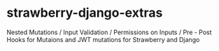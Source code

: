 # strawberry-django-extras
Nested Mutations / Input Validation / Permissions on Inputs / Pre - Post Hooks for Mutaions and JWT mutations for Strawberry and Django

